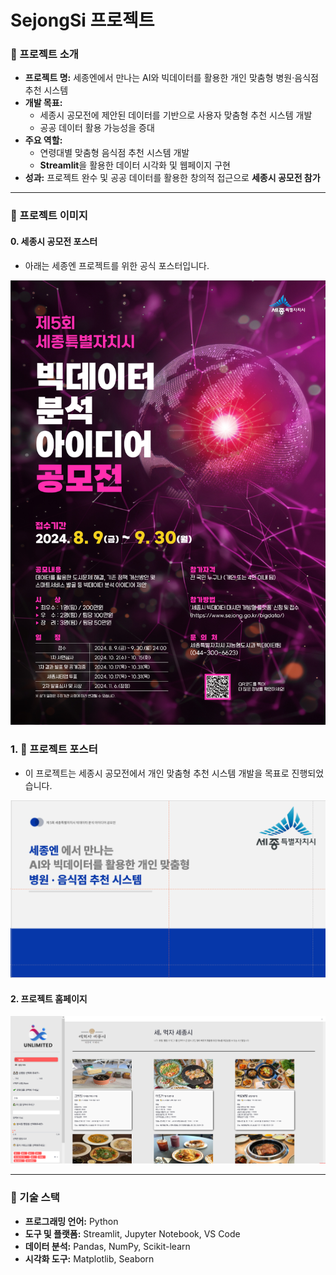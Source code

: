 # SejongSi 프로젝트

### 🌟 프로젝트 소개
- **프로젝트 명:** 세종엔에서 만나는 AI와 빅데이터를 활용한 개인 맞춤형 병원·음식점 추천 시스템
- **개발 목표:** 
  - 세종시 공모전에 제안된 데이터를 기반으로 사용자 맞춤형 추천 시스템 개발
  - 공공 데이터 활용 가능성을 증대
- **주요 역할:**
  - 연령대별 맞춤형 음식점 추천 시스템 개발
  - **Streamlit**을 활용한 데이터 시각화 및 웹페이지 구현
- **성과:** 프로젝트 완수 및 공공 데이터를 활용한 창의적 접근으로 **세종시 공모전 참가**

---

### 🌟 프로젝트 이미지

#### 0. 세종시 공모전 포스터
- 아래는 세종엔 프로젝트를 위한 공식 포스터입니다.

<img src="./image.png" alt="세종시 공모전 포스터" width="600">


### 1. 🌟 프로젝트 포스터
- 이 프로젝트는 세종시 공모전에서 개인 맞춤형 추천 시스템 개발을 목표로 진행되었습니다.

![세종엔 프로젝트 포스터](./ppt1.png)

#### 2. 프로젝트 홈페이지
![홈페이지](./homepage.png)



---

### 🌟 기술 스택
- **프로그래밍 언어:** Python
- **도구 및 플랫폼:** Streamlit, Jupyter Notebook, VS Code
- **데이터 분석:** Pandas, NumPy, Scikit-learn
- **시각화 도구:** Matplotlib, Seaborn
